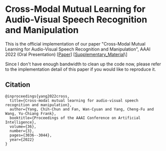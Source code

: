 
# Cross-Modal Mutual Learning for Audio-Visual Speech Recognition and Manipulation

This is the official implementation of our paper "Cross-Modal Mutual Learning for Audio-Visual Speech Recognition and Manipulation", AAAI 2022 (Oral Presentation) 
\[[Paper](https://ojs.aaai.org/index.php/AAAI/article/view/20210/19969)\] \[[Supplementary_Material]([https://ojs.aaai.org/index.php/AAAI/article/view/20210/19969](https://drive.google.com/file/d/1NytmEest4QbwSt9bR7mLYgxV1_wtZzo6/view?usp=sharing))\]


Since I don't have enough bandwidth to clean up the code now, please refer to the implementation detail of this paper if you would like to reproduce it.


## Citation
```
@inproceedings{yang2022cross,
  title={Cross-modal mutual learning for audio-visual speech recognition and manipulation},
  author={Yang, Chih-Chun and Fan, Wan-Cyuan and Yang, Cheng-Fu and Wang, Yu-Chiang Frank},
  booktitle={Proceedings of the AAAI Conference on Artificial Intelligence},
  volume={36},
  number={3},
  pages={3036--3044},
  year={2022}
}
```
